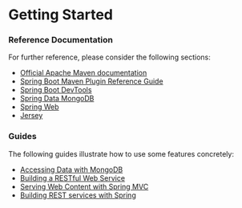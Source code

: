# Getting Started

### Reference Documentation
For further reference, please consider the following sections:

* [Official Apache Maven documentation](https://maven.apache.org/guides/index.html)
* [Spring Boot Maven Plugin Reference Guide](https://docs.spring.io/spring-boot/docs/2.1.9.RELEASE/maven-plugin/)
* [Spring Boot DevTools](https://docs.spring.io/spring-boot/docs/2.2.0.RELEASE/reference/htmlsingle/#using-boot-devtools)
* [Spring Data MongoDB](https://docs.spring.io/spring-boot/docs/2.2.0.RELEASE/reference/htmlsingle/#boot-features-mongodb)
* [Spring Web](https://docs.spring.io/spring-boot/docs/2.2.0.RELEASE/reference/htmlsingle/#boot-features-developing-web-applications)
* [Jersey](https://docs.spring.io/spring-boot/docs/2.2.0.RELEASE/reference/htmlsingle/#boot-features-jersey)

### Guides
The following guides illustrate how to use some features concretely:

* [Accessing Data with MongoDB](https://spring.io/guides/gs/accessing-data-mongodb/)
* [Building a RESTful Web Service](https://spring.io/guides/gs/rest-service/)
* [Serving Web Content with Spring MVC](https://spring.io/guides/gs/serving-web-content/)
* [Building REST services with Spring](https://spring.io/guides/tutorials/bookmarks/)

